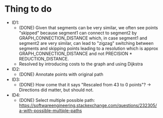 # Thing to do

* ID1:
  * (DONE) Given that segments can be very similar, we often see points "skipped" because segment1 can connect to segment2 by GRAPH_CONNECTION_DISTANCE which, in case segment1 and segment2 are very similar, can lead to "zigzag" switching between segments and skipping points leading to a resolution which is approx GRAPH_CONNECTION_DISTANCE and not PRECISION * REDUCTION_DISTANCE.
  * Resolved by introducing costs to the graph and using Dijkstra
* ID2:
  * (DONE) Annotate points with original path
* ID3:
  * (DONE) How come that it says "Rescaled from 43 to 0 points"? -> Directions did matter, but should not.
* ID4:
  * (DONE) Select multiple possible path: https://softwareengineering.stackexchange.com/questions/232305/a-with-possible-multiple-paths
